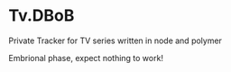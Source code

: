 # Tv.DBoB
Private Tracker for TV series written in node and polymer

Embrional phase, expect nothing to work!